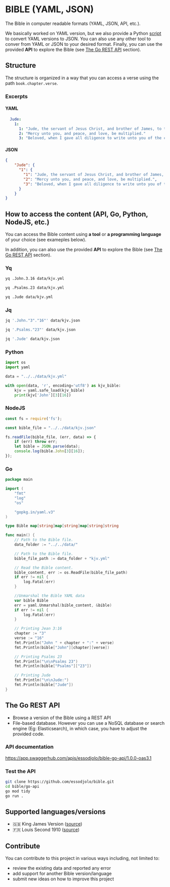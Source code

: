 # BIBLE (YAML, JSON)

The Bible in computer readable formats (YAML, JSON, API, etc.).

We basically worked on YAML version, but we also provide a Python [script](scripts/yaml-to-json.py) to convert YAML versions to JSON.
You can also use any other tool to conver from YAML or JSON to your desired format.
Finally, you can use the provided **API** to explore the Bible (see [The Go REST API](#the-go-rest-api) section).

## Structure

The structure is organized in a way that you can access a verse using the path `book.chapter.verse`.

### Excerpts

#### YAML

```yml
  Jude:
    1:
      1: "Jude, the servant of Jesus Christ, and brother of James, to them that are sanctified by God the Father, and preserved in Jesus Christ, and called:"
      2: "Mercy unto you, and peace, and love, be multiplied."
      3: "Beloved, when I gave all diligence to write unto you of the common salvation, it was needful for me to write unto you, and exhort you that ye should earnestly contend for the faith which was once delivered unto the saints."
```

#### JSON

```json
{
    "Jude": {
      "1": {
        "1": "Jude, the servant of Jesus Christ, and brother of James, to them that are sanctified by God the Father, and preserved in Jesus Christ, and called:",
        "2": "Mercy unto you, and peace, and love, be multiplied.",
        "3": "Beloved, when I gave all diligence to write unto you of the common salvation, it was needful for me to write unto you, and exhort you that ye should earnestly contend for the faith which was once delivered unto the saints."
      }
    }
}
```

## How to access the content (API, Go, Python, NodeJS, etc.)

You can access the Bible content using **a tool** or **a programming language** of your choice (see exameples below).

In addition, you can also use the provided **API** to explore the Bible (see [The Go REST API](#the-go-rest-api) section).

### Yq

```bash
yq .John.3.16 data/kjv.yml

yq .Psalms.23 data/kjv.yml

yq .Jude data/kjv.yml
```

### Jq

```bash
jq '.John."3"."16"' data/kjv.json

jq '.Psalms."23"' data/kjv.json

jq '.Jude' data/kjv.json
```

### Python

```python
import os
import yaml

data = "../../data/kjv.yml"

with open(data, 'r', encoding='utf8') as kjv_bible:
    kjv = yaml.safe_load(kjv_bible)
    print(kjv['John'][3][16])
```

### NodeJS

```js
const fs = require('fs');

const bible_file = "../../data/kjv.json"

fs.readFile(bible_file, (err, data) => {
    if (err) throw err;
    let bible = JSON.parse(data);
    console.log(bible.John[3][16]);
});
```

### Go

```go
package main

import (
    "fmt"
    "log"
    "os"

    "gopkg.in/yaml.v3"
)

type Bible map[string]map[string]map[string]string

func main() {
    // Path to the Bible file.
    data_folder := "../../data/"

    // Path to the Bible file.
    bible_file_path := data_folder + "kjv.yml"

    // Read the Bible content.
    bible_content, err := os.ReadFile(bible_file_path)
    if err != nil {
        log.Fatal(err)
    }

    //Unmarshal the Bible YAML data
    var bible Bible
    err = yaml.Unmarshal(bible_content, &bible)
    if err != nil {
        log.Fatal(err)
    }

    // Printing Jean 3:16
    chapter := "3"
    verse := "16"
    fmt.Println("John " + chapter + ":" + verse)
    fmt.Println(bible["John"][chapter][verse])

    // Printing Psalms 23
    fmt.Println("\n\nPsalms 23")
    fmt.Println(bible["Psalms"]["23"])

    // Printing Jude
    fmt.Println("\n\nJude:")
    fmt.Println(bible["Jude"])
}

```

## The Go REST API

- Browse a version of the Bible using a REST API
- File-based database. However you can use a NoSQL database or search engine (Eg: Elasticsearch), in which case, you have to adjust the provided code.

### API documentation

https://app.swaggerhub.com/apis/essodjolo/bible-go-api/1.0.0-oas3.1

### Test the API

```bash
git clone https://github.com/essodjolo/bible.git
cd bible/go-api
go mod tidy
go run .
```

## Supported languages/versions

- 🇬🇧 King James Version ([source](https://www.o-bible.com/download/kjv.txt))
- 🇫🇷 Louis Second 1910 ([source](http://www.info-bible.org/lsg/INDEX.html))

## Contribute

You can contribute to this project in various ways including, not limited to:

- review the existing data and reported any error
- add support for another Bible version/language
- submit new ideas on how to improve this project
